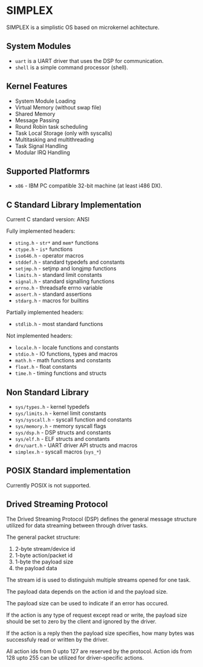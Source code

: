 SIMPLEX
=======

SIMPLEX is a simplistic OS based on microkernel achitecture.

System Modules
--------------

- `uart` is a UART driver that uses the DSP for communication.
- `shell` is a simple command processor (shell).

Kernel Features
---------------

- System Module Loading
- Virtual Memory (without swap file)
- Shared Memory
- Message Passing
- Round Robin task scheduling
- Task Local Storage (only with syscalls)
- Multitasking and multithreading
- Task Signal Handling
- Modular IRQ Handling

Supported Platformrs
--------------------

- `x86` - IBM PC compatible 32-bit machine (at least i486 DX).

C Standard Library Implementation
---------------------------------

Current C standard version: ANSI

Fully implemented headers:
- `sting.h` - `str*` and `mem*` functions
- `ctype.h` - `is*` functions
- `iso646.h` - operator macros
- `stddef.h` - standard typedefs and constants
- `setjmp.h` - setjmp and longjmp functions
- `limits.h` - standard limit constants
- `signal.h` - standard signalling functions
- `errno.h` - threadsafe errno variable
- `assert.h` - standard assertions
- `stdarg.h` - macros for builtins

Partially implemented headers:
- `stdlib.h` - most standard functions

Not implemented headers:
- `locale.h` - locale functions and constants
- `stdio.h` - IO functions, types and macros
- `math.h` - math functions and constants
- `float.h` - float constants
- `time.h` - timing functions and structs

Non Standard Library
--------------------

- `sys/types.h` - kernel typedefs
- `sys/limits.h` - kernel limit constants
- `sys/syscall.h` - syscall function and constants
- `sys/memory.h` - memory syscall flags
- `sys/dsp.h` - DSP structs and constants
- `sys/elf.h` - ELF structs and constants
- `drv/uart.h` - UART driver API structs and macros
- `simplex.h` - syscall macros (`sys_*`)

POSIX Standard implementation
-----------------------------

Currently POSIX is not supported.

Drived Streaming Protocol
-------------------------

The Drived Streaming Protocol (DSP) defines the general message structure
utilized for data streaming between through driver tasks.

The general packet structure:
1. 2-byte stream/device id
2. 1-byte action/packet id
3. 1-byte the payload size
4. the payload data

The stream id is used to distinguish multiple streams opened for one task.

The payload data depends on the action id and the payload size.

The payload size can be used to indicate if an error has occured.

If the action is any type of request except read or write,
the payload size should be set to zero by the client and ignored by the driver.

If the action is a reply then the payload size specifies,
how many bytes was successfuly read or written by the driver.

All action ids from 0 upto 127 are reserved by the protocol.
Action ids from 128 upto 255 can be utilized for driver-specific actions.

